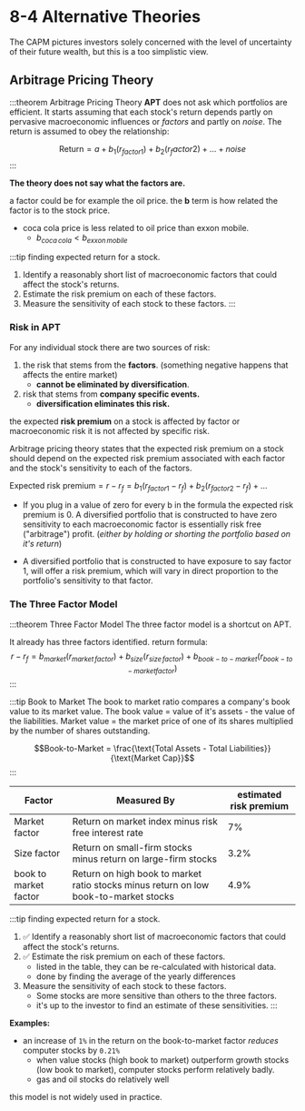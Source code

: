 # 8-4 Alternative Theories

The CAPM pictures investors solely concerned with the level of uncertainty of their future wealth, but this is a too simplistic view.

## Arbitrage Pricing Theory

:::theorem Arbitrage Pricing Theory
**APT** does not ask which portfolios are efficient. It starts assuming that each stock's return depends partly on pervasive macroeconomic influences or *factors* and partly on *noise*.
The return is assumed to obey the relationship:

$$\text{Return} = a + b_1(r_{factor1}) + b_2(r_factor2) + \dots + noise$$
:::

**The theory does not say what the factors are.**

a factor could be for example the oil price.
the **b** term is how related the factor is to the stock price.
+ coca cola price is less related to oil price than exxon mobile.
  + $b_{coca\, cola} \lt b_{exxon\, mobile}$

:::tip finding expected return for a stock.
1. Identify a reasonably short list of macroeconomic factors that could affect the stock's returns.
2. Estimate the risk premium on each of these factors.
3. Measure the sensitivity of each stock to these factors.
:::

### Risk in APT
For any individual stock there are two sources of risk:
1. the risk that stems from the **factors**. (something negative happens that affects the entire market)
    + **cannot be eliminated by diversification**.
2. risk that stems from **company specific events.**
    + **diversification eliminates this risk.**

the expected **risk premium** on a stock is affected by factor or macroeconomic risk it is not affected by specific risk.

Arbitrage pricing theory states that the expected risk premium on a stock should depend on the expected risk premium associated with each factor and the stock's sensitivity to each of the factors.

$\text{Expected risk premium} = r - r_f = b_1(r_{factor1} - r_f) + b_2(r_{factor2} - r_f) + \dots$

+ If you plug in a value of zero for every b in the formula the expected risk premium is 0. A diversified portfolio that is constructed to have zero sensitivity to each macroeconomic factor is essentially risk free ("arbitrage") profit. (*either by holding or shorting the portfolio based on it's return*)

+ A diversified portfolio that is constructed to have exposure to say factor 1, will offer a risk premium, which will vary in direct proportion to the portfolio's sensitivity to that factor.

### The Three Factor Model

:::theorem Three Factor Model
The three factor model is a shortcut on APT.

It already has three factors identified.
return formula:
$$r - r_f = b_{market}(r_{market\, factor}) + b_{size}(r_{size\, factor}) + b_{book-to-market}(r_{book-to-market factor})$$
:::

:::tip Book to Market
The book to market ratio compares a company's book value to its market value.
The book value = value of it's assets - the value of the liabilities.
Market value = the market price of one of its shares multiplied by the number of shares outstanding.

$$Book-to-Market = \frac{\text{Total Assets - Total Liabilities}}{\text{Market Cap}}$$
:::

| Factor | Measured By | estimated risk premium |
| ------ | ----------- | ---------------------- |
|  Market factor | Return on market index minus risk free interest rate | 7% |
| Size factor | Return on small-firm stocks minus return on large-firm stocks | 3.2% |
| book to market factor | Return on high book to market ratio stocks minus return on low book-to-market stocks | 4.9% |

:::tip finding expected return for a stock.
1. :white_check_mark: Identify a reasonably short list of macroeconomic factors that could affect the stock's returns.
2. :white_check_mark: Estimate the risk premium on each of these factors.
    + listed in the table, they can be re-calculated with historical data.
    + done by finding the average of the yearly differences
3. Measure the sensitivity of each stock to these factors.
    + Some stocks are more sensitive than others to the three factors.
    + it's up to the investor to find an estimate of these sensitivities. 
:::

**Examples:**
+ an increase of `1%` in the return on the book-to-market factor *reduces* computer stocks by `0.21%`
  + when value stocks (high book to market) outperform growth stocks (low book to market), computer stocks perform relatively badly.
  + gas and oil stocks do relatively well

this model is not widely used in practice.